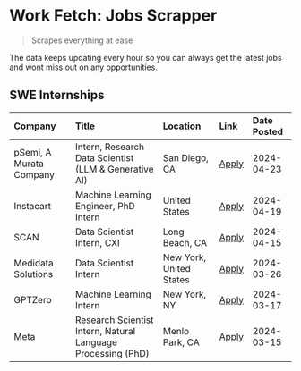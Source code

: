 # Work Fetch: Jobs Scrapper
> Scrapes everything at ease

The data keeps updating every hour so you can always get the latest jobs and wont miss out on any opportunities.

## SWE Internships
<!--START_SECTION:workfetch-->
| Company                 | Title                                                        | Location                | Link                                                                                                                                                                                                                                                                         | Date Posted   |
|:------------------------|:-------------------------------------------------------------|:------------------------|:-----------------------------------------------------------------------------------------------------------------------------------------------------------------------------------------------------------------------------------------------------------------------------|:--------------|
| pSemi, A Murata Company | Intern, Research Data Scientist (LLM & Generative AI)        | San Diego, CA           | [Apply](https://www.linkedin.com/jobs/view/intern-research-data-scientist-llm-generative-ai-at-psemi-a-murata-company-3887074168?position=4&pageNum=0&refId=NxnBBda49rbLDqKq3aXsSw%3D%3D&trackingId=p%2BRiyOeSHoD6VPFLrPSysg%3D%3D&trk=public_jobs_jserp-result_search-card) | 2024-04-23    |
| Instacart               | Machine Learning Engineer, PhD Intern                        | United States           | [Apply](https://www.linkedin.com/jobs/view/machine-learning-engineer-phd-intern-at-instacart-3901991739?position=2&pageNum=0&refId=NxnBBda49rbLDqKq3aXsSw%3D%3D&trackingId=nwonLAzJK4TuTBLlibqxtQ%3D%3D&trk=public_jobs_jserp-result_search-card)                            | 2024-04-19    |
| SCAN                    | Data Scientist Intern, CXI                                   | Long Beach, CA          | [Apply](https://www.linkedin.com/jobs/view/data-scientist-intern-cxi-at-scan-3899690492?position=9&pageNum=0&refId=NxnBBda49rbLDqKq3aXsSw%3D%3D&trackingId=fQkZzXbBIlupntZWInhNLw%3D%3D&trk=public_jobs_jserp-result_search-card)                                            | 2024-04-15    |
| Medidata Solutions      | Data Scientist Intern                                        | New York, United States | [Apply](https://www.linkedin.com/jobs/view/data-scientist-intern-at-medidata-solutions-3810253704?position=8&pageNum=0&refId=NxnBBda49rbLDqKq3aXsSw%3D%3D&trackingId=tVUgrd3Th2CZfsD4BP%2F7nw%3D%3D&trk=public_jobs_jserp-result_search-card)                                | 2024-03-26    |
| GPTZero                 | Machine Learning Intern                                      | New York, NY            | [Apply](https://www.linkedin.com/jobs/view/machine-learning-intern-at-gptzero-3860723963?position=7&pageNum=0&refId=NxnBBda49rbLDqKq3aXsSw%3D%3D&trackingId=xbObioQdJTp%2FLAWn3dr0AA%3D%3D&trk=public_jobs_jserp-result_search-card)                                         | 2024-03-17    |
| Meta                    | Research Scientist Intern, Natural Language Processing (PhD) | Menlo Park, CA          | [Apply](https://www.linkedin.com/jobs/view/research-scientist-intern-natural-language-processing-phd-at-meta-3858718375?position=10&pageNum=0&refId=NxnBBda49rbLDqKq3aXsSw%3D%3D&trackingId=FUUdfXS5fZ0CwKHZlW%2FROw%3D%3D&trk=public_jobs_jserp-result_search-card)         | 2024-03-15    |
<!--END_SECTION:workfetch-->
